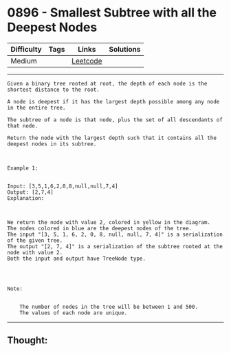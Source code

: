 # 0896 - Smallest Subtree with all the Deepest Nodes

Difficulty  | Tags | Links | Solutions
----------- | ---- | ----- | -----
Medium |  | [Leetcode](https://leetcode.com/problems/smallest-subtree-with-all-the-deepest-nodes/description/) |


-----------

```
Given a binary tree rooted at root, the depth of each node is the shortest distance to the root.

A node is deepest if it has the largest depth possible among any node in the entire tree.

The subtree of a node is that node, plus the set of all descendants of that node.

Return the node with the largest depth such that it contains all the deepest nodes in its subtree.

 

Example 1:


Input: [3,5,1,6,2,0,8,null,null,7,4]
Output: [2,7,4]
Explanation:



We return the node with value 2, colored in yellow in the diagram.
The nodes colored in blue are the deepest nodes of the tree.
The input "[3, 5, 1, 6, 2, 0, 8, null, null, 7, 4]" is a serialization of the given tree.
The output "[2, 7, 4]" is a serialization of the subtree rooted at the node with value 2.
Both the input and output have TreeNode type.


 

Note:


	The number of nodes in the tree will be between 1 and 500.
	The values of each node are unique.
```

-----------

## Thought:
